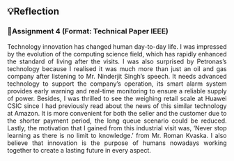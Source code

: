 ## 💡Reflection

<h3>📰Assignment 4 (Format: Technical Paper IEEE) </h3>
<p align= "justify">
Technology innovation has changed human day-to-day life. I was impressed by the evolution of the
computing science field, which has rapidly enhanced the standard of living after the visits. I was also surprised by Petronas’s technology because I realised it was much more than just an oil and gas company after listening to Mr. Ninderjit Singh’s speech. It needs advanced technology to support the company’s operation, its smart alarm system provides early warning and real-time monitoring to ensure a reliable supply of power. Besides, I was thrilled to see the weighing retail scale at Huawei CSIC since I had previously read about the news of this similar technology at Amazon. It is more convenient for both the seller and the customer due to the shorter payment period, the long queue scenario could be reduced. Lastly, the motivation that I gained from this industrial visit was, ‘Never stop learning as there is no limit to knowledge.’ from Mr. Roman Kvaska. I also believe that innovation is the purpose of humans nowadays working together to create a lasting future in every aspect.
</p>

